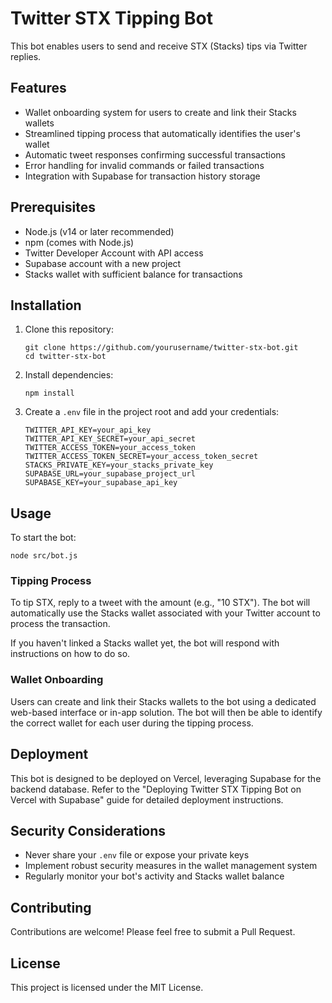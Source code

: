 # Twitter STX Tipping Bot

This bot enables users to send and receive STX (Stacks) tips via Twitter replies.

## Features

- Wallet onboarding system for users to create and link their Stacks wallets
- Streamlined tipping process that automatically identifies the user's wallet
- Automatic tweet responses confirming successful transactions
- Error handling for invalid commands or failed transactions
- Integration with Supabase for transaction history storage

## Prerequisites

- Node.js (v14 or later recommended)
- npm (comes with Node.js)
- Twitter Developer Account with API access
- Supabase account with a new project
- Stacks wallet with sufficient balance for transactions

## Installation

1. Clone this repository:
   ```
   git clone https://github.com/yourusername/twitter-stx-bot.git
   cd twitter-stx-bot
   ```

2. Install dependencies:
   ```
   npm install
   ```

3. Create a `.env` file in the project root and add your credentials:
   ```
   TWITTER_API_KEY=your_api_key
   TWITTER_API_KEY_SECRET=your_api_secret
   TWITTER_ACCESS_TOKEN=your_access_token
   TWITTER_ACCESS_TOKEN_SECRET=your_access_token_secret
   STACKS_PRIVATE_KEY=your_stacks_private_key
   SUPABASE_URL=your_supabase_project_url
   SUPABASE_KEY=your_supabase_api_key
   ```

## Usage

To start the bot:

```
node src/bot.js
```

### Tipping Process

To tip STX, reply to a tweet with the amount (e.g., "10 STX"). The bot will automatically use the Stacks wallet associated with your Twitter account to process the transaction.

If you haven't linked a Stacks wallet yet, the bot will respond with instructions on how to do so.

### Wallet Onboarding

Users can create and link their Stacks wallets to the bot using a dedicated web-based interface or in-app solution. The bot will then be able to identify the correct wallet for each user during the tipping process.

## Deployment

This bot is designed to be deployed on Vercel, leveraging Supabase for the backend database. Refer to the "Deploying Twitter STX Tipping Bot on Vercel with Supabase" guide for detailed deployment instructions.

## Security Considerations

- Never share your `.env` file or expose your private keys
- Implement robust security measures in the wallet management system
- Regularly monitor your bot's activity and Stacks wallet balance

## Contributing

Contributions are welcome! Please feel free to submit a Pull Request.

## License

This project is licensed under the MIT License.
